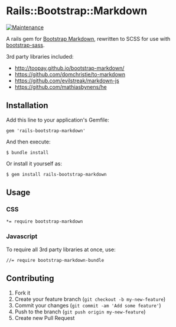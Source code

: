 # Rails::Bootstrap::Markdown

[![Maintenance](https://img.shields.io/maintenance/no/2014.svg)]()

A rails gem for [Bootstrap Markdown](http://toopay.github.io/bootstrap-markdown/), rewritten to SCSS for use with [bootstrap-sass](https://github.com/thomas-mcdonald/bootstrap-sass).

3rd party libraries included:

- http://toopay.github.io/bootstrap-markdown/
- https://github.com/domchristie/to-markdown
- https://github.com/evilstreak/markdown-js
- https://github.com/mathiasbynens/he

## Installation

Add this line to your application's Gemfile:

    gem 'rails-bootstrap-markdown'

And then execute:

    $ bundle install

Or install it yourself as:

    $ gem install rails-bootstrap-markdown

## Usage

### CSS

```
*= require bootstrap-markdown
```

### Javascript

To require all 3rd party libraries at once, use:

```
//= require bootstrap-markdown-bundle
```

## Contributing

1. Fork it
2. Create your feature branch (`git checkout -b my-new-feature`)
3. Commit your changes (`git commit -am 'Add some feature'`)
4. Push to the branch (`git push origin my-new-feature`)
5. Create new Pull Request
